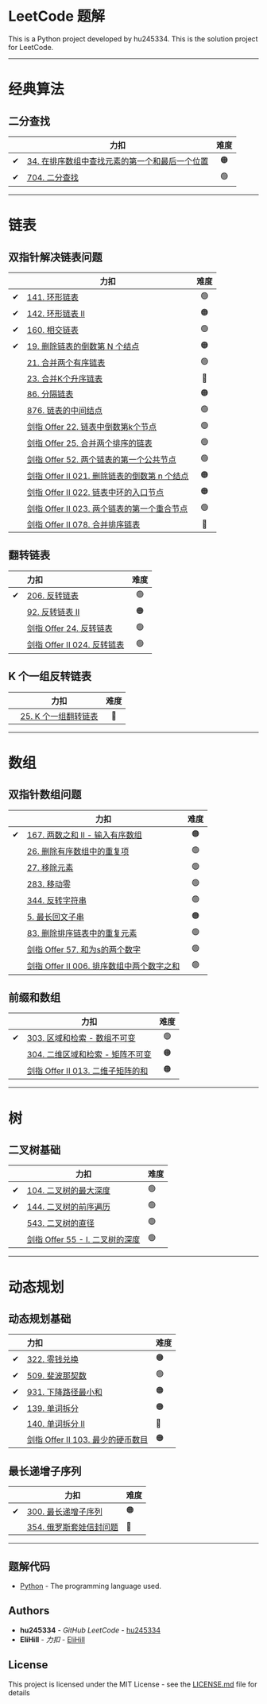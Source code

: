 # LeetCode 题解

This is a Python project developed by hu245334. This is the solution project for LeetCode.

---

# 经典算法

## 二分查找

|   | 力扣                                                                                                                 | 难度 |
|:-:|--------------------------------------------------------------------------------------------------------------------|:--:|
| ✔ | [34. 在排序数组中查找元素的第一个和最后一个位置](https://leetcode.cn/problems/find-first-and-last-position-of-element-in-sorted-array/) | 🟠 |
| ✔ | [704. 二分查找](https://leetcode.cn/problems/binary-search/)                                                           | 🟢 |

***

# 链表

## 双指针解决链表问题

|   | 力扣                                                                                                                | 难度 |
|:-:|-------------------------------------------------------------------------------------------------------------------|:--:|
| ✔ | [141. 环形链表](https://leetcode.cn/problems/linked-list-cycle/)                                                      | 🟢 |
| ✔ | [142. 环形链表 II](https://leetcode.cn/problems/linked-list-cycle-ii/)                                                | 🟠 |
| ✔ | [160. 相交链表](https://leetcode.cn/problems/intersection-of-two-linked-lists/)                                       | 🟢 |
| ✔ | [19. 删除链表的倒数第 N 个结点](https://leetcode.cn/problems/remove-nth-node-from-end-of-list/)                              | 🟠 |
|   | [21. 合并两个有序链表](https://leetcode.cn/problems/merge-two-sorted-lists/)                                              | 🟢 |
|   | [23. 合并K个升序链表](https://leetcode.cn/problems/merge-k-sorted-lists/)                                                | 🔴 |
|   | [86. 分隔链表](https://leetcode.cn/problems/partition-list/)                                                          | 🟠 |
|   | [876. 链表的中间结点](https://leetcode.cn/problems/middle-of-the-linked-list/)                                           | 🟢 |
|   | [剑指 Offer 22. 链表中倒数第k个节点](https://leetcode.cn/problems/lian-biao-zhong-dao-shu-di-kge-jie-dian-lcof/)             | 🟢 |
|   | [剑指 Offer 25. 合并两个排序的链表](https://leetcode.cn/problems/he-bing-liang-ge-pai-xu-de-lian-biao-lcof/)                 | 🟢 |
|   | [剑指 Offer 52. 两个链表的第一个公共节点](https://leetcode.cn/problems/liang-ge-lian-biao-de-di-yi-ge-gong-gong-jie-dian-lcof/) | 🟢 |
|   | [剑指 Offer II 021. 删除链表的倒数第 n 个结点](https://leetcode.cn/problems/SLwz0R/)                                           | 🟠 |
|   | [剑指 Offer II 022. 链表中环的入口节点](https://leetcode.cn/problems/c32eOV/)                                                | 🟠 |
|   | [剑指 Offer II 023. 两个链表的第一个重合节点](https://leetcode.cn/problems/3u1WK4/)                                             | 🟢 |
|   | [剑指 Offer II 078. 合并排序链表](https://leetcode.cn/problems/vvXgSW/)                                                   | 🔴 |

## 翻转链表

|   | 力扣                                                                          | 难度 |
|:-:|:----------------------------------------------------------------------------|:--:|
| ✔ | [206. 反转链表](https://leetcode.cn/problems/reverse-linked-list/)              | 🟢 |
|   | [92. 反转链表 II](https://leetcode.cn/problems/reverse-linked-list-ii/)         | 🟠 |
|   | [剑指 Offer 24. 反转链表](https://leetcode.cn/problems/fan-zhuan-lian-biao-lcof/) | 🟢 |
|   | [剑指 Offer II 024. 反转链表](https://leetcode.cn/problems/UHnkqh/)               | 🟢 |

## K 个一组反转链表

|   | 力扣                                                                      | 难度 |
|---|-------------------------------------------------------------------------|:--:|
|   | [25. K 个一组翻转链表](https://leetcode.cn/problems/reverse-nodes-in-k-group/) | 🔴 |

***

# 数组

## 双指针数组问题

|   | 力扣                                                                                      | 难度 |
|---|-----------------------------------------------------------------------------------------|:--:|
| ✔ | [167. 两数之和 II - 输入有序数组](https://leetcode.cn/problems/two-sum-ii-input-array-is-sorted/) | 🟠 |
|   | [26. 删除有序数组中的重复项](https://leetcode.cn/problems/remove-duplicates-from-sorted-array/)    | 🟢 |
|   | [27. 移除元素](https://leetcode.cn/problems/remove-element/)                                | 🟢 |
|   | [283. 移动零](https://leetcode.cn/problems/move-zeroes/)                                   | 🟢 |
|   | [344. 反转字符串](https://leetcode.cn/problems/reverse-string/)                              | 🟢 |
|   | [5. 最长回文子串](https://leetcode.cn/problems/longest-palindromic-substring/)                | 🟠 |
|   | [83. 删除排序链表中的重复元素](https://leetcode.cn/problems/remove-duplicates-from-sorted-list/)    | 🟢 |
|   | [剑指 Offer 57. 和为s的两个数字](https://leetcode.cn/problems/he-wei-sde-liang-ge-shu-zi-lcof/)  | 🟢 |
|   | [剑指 Offer II 006. 排序数组中两个数字之和](https://leetcode.cn/problems/kLl5u1/)                    | 🟢 |

## 前缀和数组

|   | 力扣                                                                                 | 难度 |
|---|------------------------------------------------------------------------------------|:--:|
| ✔ | [303. 区域和检索 - 数组不可变](https://leetcode.cn/problems/range-sum-query-immutable/)      | 🟢 |
|   | [304. 二维区域和检索 - 矩阵不可变](https://leetcode.cn/problems/range-sum-query-2d-immutable/) | 🟠 |
|   | [剑指 Offer II 013. 二维子矩阵的和](https://leetcode.cn/problems/O4NDxx/)                   | 🟠 |

***

# 树

## 二叉树基础

|   | 力扣                                                                                  | 难度 |
|---|-------------------------------------------------------------------------------------|----|
| ✔ | [104. 二叉树的最大深度](https://leetcode.cn/problems/maximum-depth-of-binary-tree/)         | 🟢 |
| ✔ | [144. 二叉树的前序遍历](https://leetcode.cn/problems/binary-tree-preorder-traversal/)       | 🟢 |
|   | [543. 二叉树的直径](https://leetcode.cn/problems/diameter-of-binary-tree/)                | 🟢 |
|   | [剑指 Offer 55 - I. 二叉树的深度](https://leetcode.cn/problems/er-cha-shu-de-shen-du-lcof/) | 🟢 |

***

# 动态规划

## 动态规划基础

|   | 力扣                                                                     | 难度 |
|:--|:-----------------------------------------------------------------------|:---|
| ✔ | [322. 零钱兑换](https://leetcode.cn/problems/coin-change/)                 | 🟠 |
| ✔ | [509. 斐波那契数](https://leetcode.cn/problems/fibonacci-number/)           | 🟢 |
| ✔ | [931. 下降路径最小和](https://leetcode.cn/problems/minimum-falling-path-sum/) | 🟠 |
| ✔ | [139. 单词拆分](https://leetcode.cn/problems/word-break/)                  | 🟠 |
|   | [140. 单词拆分 II](https://leetcode.cn/problems/word-break-ii/)            | 🔴 |
|   | [剑指 Offer II 103. 最少的硬币数目](https://leetcode.cn/problems/gaM7Ch/)       | 🟠 |

## 最长递增子序列

|   | 力扣                                                                           | 难度 |
|---|------------------------------------------------------------------------------|----|
| ✔ | [300. 最长递增子序列](https://leetcode.cn/problems/longest-increasing-subsequence/) | 🟠 |
|   | [354. 俄罗斯套娃信封问题](https://leetcode.cn/problems/russian-doll-envelopes/)       | 🔴 |

---

## 题解代码

* [Python](https://www.python.org/) - The programming language used.

## Authors

* **hu245334** - *GitHub LeetCode* - [hu245334](https://github.com/hu245334/leetcode)
* **EliHill** - *力扣* - [EliHill](https://leetcode.cn/u/elihill/)

## License

This project is licensed under the MIT License - see the [LICENSE.md](LICENSE.md) file for details

